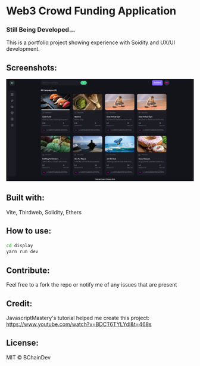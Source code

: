 # Web3 Crowd Funding Application

### Still Being Developed...
 
This is a portfolio project showing experience with Soidity and UX/UI development.

## Screenshots:
![Screenshot](display/Images/web3sire.png)


## Built with:
Vite,
Thirdweb,
Solidity,
Ethers

## How to use:

```bash
cd display
yarn run dev
```

## Contribute:

Feel free to a fork the repo or notify me of any issues that are present

## Credit:

JavascriptMastery's tutorial helped me create this project:
https://www.youtube.com/watch?v=BDCT6TYLYdI&t=468s

## License:

MIT © BChainDev
